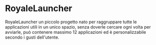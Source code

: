 # RoyaleLauncher
RoyaleLauncher un piccolo progetto nato per raggruppare tutte le applicazioni utili in un unico spazio, senza doverle cercare ogni volta per avviarle, può contenere massimo 12 applicazioni ed è personalizzabile secondo i gusti dell'utente.
